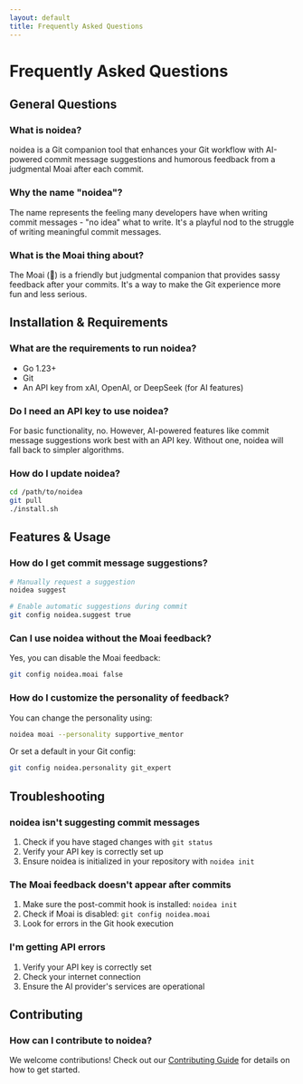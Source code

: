```yaml
---
layout: default
title: Frequently Asked Questions
---
```


# Frequently Asked Questions

## General Questions

### What is noidea?

noidea is a Git companion tool that enhances your Git workflow with AI-powered commit message suggestions and humorous feedback from a judgmental Moai after each commit.

### Why the name "noidea"?

The name represents the feeling many developers have when writing commit messages - "no idea" what to write. It's a playful nod to the struggle of writing meaningful commit messages.

### What is the Moai thing about?

The Moai (🗿) is a friendly but judgmental companion that provides sassy feedback after your commits. It's a way to make the Git experience more fun and less serious.

## Installation & Requirements

### What are the requirements to run noidea?

- Go 1.23+
- Git
- An API key from xAI, OpenAI, or DeepSeek (for AI features)

### Do I need an API key to use noidea?

For basic functionality, no. However, AI-powered features like commit message suggestions work best with an API key. Without one, noidea will fall back to simpler algorithms.

### How do I update noidea?

```bash
cd /path/to/noidea
git pull
./install.sh
```

## Features & Usage

### How do I get commit message suggestions?

```bash
# Manually request a suggestion
noidea suggest

# Enable automatic suggestions during commit
git config noidea.suggest true
```

### Can I use noidea without the Moai feedback?

Yes, you can disable the Moai feedback:

```bash
git config noidea.moai false
```

### How do I customize the personality of feedback?

You can change the personality using:

```bash
noidea moai --personality supportive_mentor
```

Or set a default in your Git config:

```bash
git config noidea.personality git_expert
```

## Troubleshooting

### noidea isn't suggesting commit messages

1. Check if you have staged changes with `git status`
2. Verify your API key is correctly set up
3. Ensure noidea is initialized in your repository with `noidea init`

### The Moai feedback doesn't appear after commits

1. Make sure the post-commit hook is installed: `noidea init`
2. Check if Moai is disabled: `git config noidea.moai`
3. Look for errors in the Git hook execution

### I'm getting API errors

1. Verify your API key is correctly set
2. Check your internet connection
3. Ensure the AI provider's services are operational

## Contributing

### How can I contribute to noidea?

We welcome contributions! Check out our [Contributing Guide](https://github.com/AccursedGalaxy/noidea/blob/main/CONTRIBUTING.md) for details on how to get started. 